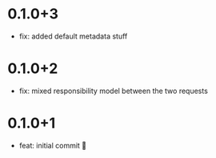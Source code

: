 # 0.1.0+3

- fix: added default metadata stuff

# 0.1.0+2

- fix: mixed responsibility model between the two requests

# 0.1.0+1

- feat: initial commit 🎉

